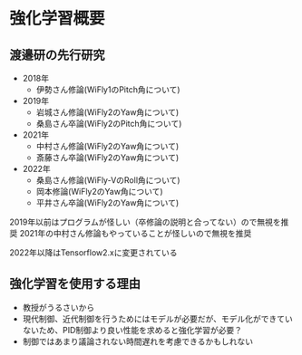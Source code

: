 # 強化学習概要

## 渡邉研の先行研究
- 2018年
  - 伊勢さん修論(WiFly1のPitch角について)
- 2019年
  - 岩城さん修論(WiFly2のYaw角について)
  - 桑島さん卒論(WiFly2のPitch角について)
- 2021年
  - 中村さん修論(WiFly2のYaw角について)
  - 斎藤さん卒論(WiFly2のYaw角について)
- 2022年
  - 桑島さん修論(WiFly-VのRoll角について)
  - 岡本修論(WiFly2のYaw角について)
  - 平井さん卒論(WiFly2のYaw角について)

2019年以前はプログラムが怪しい（卒修論の説明と合ってない）ので無視を推奨
2021年の中村さん修論もやっていることが怪しいので無視を推奨

2022年以降はTensorflow2.xに変更されている

## 強化学習を使用する理由
- 教授がうるさいから
- 現代制御、近代制御を行うためにはモデルが必要だが、モデル化ができていないため、PID制御より良い性能を求めると強化学習が必要？
- 制御ではあまり議論されない時間遅れを考慮できるかもしれない